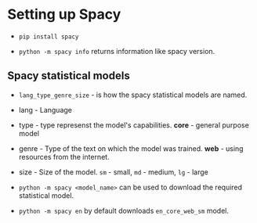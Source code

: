 # Setting up Spacy

* `pip install spacy`

* `python -m spacy info` returns information like spacy version.

## Spacy statistical models

* `lang_type_genre_size` - is how the spacy statistical models are named.

* lang - Language
* type - type represenst the model's capabilities. **core** - general purpose model
* genre - Type of the text on which the model was trained. **web** - using resources from the internet.
* size - Size of the model. `sm` - small, `md` - medium, `lg` - large

* `python -m spacy <model_name>` can be used to download the required statistical model.
* `python -m spacy en` by default downloads `en_core_web_sm` model.
